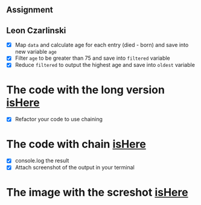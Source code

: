 ## Assignment
## Leon Czarlinski

- [X] Map `data` and calculate age for each entry (died - born) and save into new variable `age`
- [X] Filter `age` to be greater than 75 and save into `filtered` variable
- [X] Reduce `filtered` to output the highest age and save into `oldest` variable
# The code with the long version [isHere](assignmentLong.js)

-[X] Refactor your code to use chaining
# The code with chain [isHere](assignmentChain.js)

- [X] console.log the result
- [X] Attach screenshot of the output in your terminal
# The image with the screshot [isHere](assignmentScreenshot.png)
